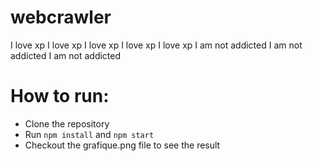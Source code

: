 # webcrawler
I love xp I love xp I love xp I love xp I love xp I am not addicted I am not addicted I am not addicted

# How to run:
* Clone the repository
* Run `npm install` and `npm start`
* Checkout the grafique.png file to see the result
